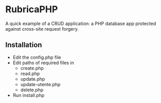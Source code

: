 # RubricaPHP
A quick example of a CRUD application: a PHP database app protected against cross-site request forgery.
## Installation
* Edit the config.php file
* Edit paths of required files in
  * create.php
  * read.php
  * update.php
  * update-utente.php
  * delete.php
* Run install.php
